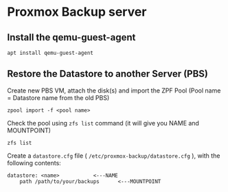 # Proxmox Backup server  
  
## Install the qemu-guest-agent
```
apt install qemu-guest-agent
```  
  
## Restore the Datastore to another Server (PBS)

Create new PBS VM, attach the disk(s) and import the ZPF Pool (Pool name = Datastore name from the old PBS)
```
zpool import -f <pool name>
```  
  
Check the pool using `zfs list` command (it will give you NAME and MOUNTPOINT)
```
zfs list
```  
  
Create a `datastore.cfg` file ( `/etc/proxmox-backup/datastore.cfg` ), with the following contents:
```
datastore: <name>			<---NAME
    path /path/to/your/backups		<---MOUNTPOINT
```  
  
